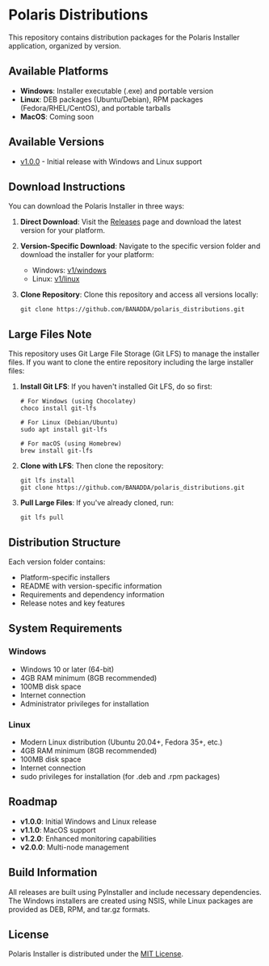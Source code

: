 # Polaris Distributions

This repository contains distribution packages for the Polaris Installer application, organized by version.

## Available Platforms

- **Windows**: Installer executable (.exe) and portable version
- **Linux**: DEB packages (Ubuntu/Debian), RPM packages (Fedora/RHEL/CentOS), and portable tarballs
- **MacOS**: Coming soon

## Available Versions

- [v1.0.0](./v1/) - Initial release with Windows and Linux support

## Download Instructions

You can download the Polaris Installer in three ways:

1. **Direct Download**: Visit the [Releases](https://github.com/BANADDA/polaris_distributions/releases) page and download the latest version for your platform.

2. **Version-Specific Download**: Navigate to the specific version folder and download the installer for your platform:
   - Windows: [v1/windows](./v1/windows/)
   - Linux: [v1/linux](./v1/linux/)

3. **Clone Repository**: Clone this repository and access all versions locally:
   ```
   git clone https://github.com/BANADDA/polaris_distributions.git
   ```

## Large Files Note

This repository uses Git Large File Storage (Git LFS) to manage the installer files. If you want to clone the entire repository including the large installer files:

1. **Install Git LFS**: If you haven't installed Git LFS, do so first:
   ```
   # For Windows (using Chocolatey)
   choco install git-lfs
   
   # For Linux (Debian/Ubuntu)
   sudo apt install git-lfs
   
   # For macOS (using Homebrew)
   brew install git-lfs
   ```

2. **Clone with LFS**: Then clone the repository:
   ```
   git lfs install
   git clone https://github.com/BANADDA/polaris_distributions.git
   ```

3. **Pull Large Files**: If you've already cloned, run:
   ```
   git lfs pull
   ```

## Distribution Structure

Each version folder contains:
- Platform-specific installers
- README with version-specific information
- Requirements and dependency information
- Release notes and key features

## System Requirements

### Windows
- Windows 10 or later (64-bit)
- 4GB RAM minimum (8GB recommended)
- 100MB disk space
- Internet connection
- Administrator privileges for installation

### Linux
- Modern Linux distribution (Ubuntu 20.04+, Fedora 35+, etc.)
- 4GB RAM minimum (8GB recommended)
- 100MB disk space
- Internet connection
- sudo privileges for installation (for .deb and .rpm packages)

## Roadmap

- **v1.0.0**: Initial Windows and Linux release
- **v1.1.0**: MacOS support
- **v1.2.0**: Enhanced monitoring capabilities
- **v2.0.0**: Multi-node management

## Build Information

All releases are built using PyInstaller and include necessary dependencies. The Windows installers are created using NSIS, while Linux packages are provided as DEB, RPM, and tar.gz formats.

## License

Polaris Installer is distributed under the [MIT License](https://opensource.org/licenses/MIT). 
